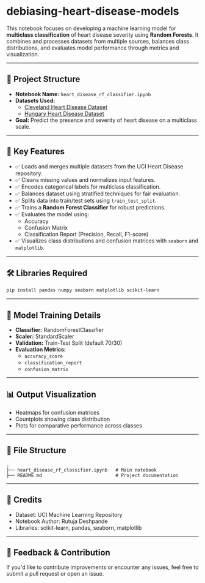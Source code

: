 # debiasing-heart-disease-models

This notebook focuses on developing a machine learning model for **multiclass classification** of heart disease severity using **Random Forests**. It combines and processes datasets from multiple sources, balances class distributions, and evaluates model performance through metrics and visualization.

---

## 📂 Project Structure

- **Notebook Name:** `heart_disease_rf_classifier.ipynb`
- **Datasets Used:**
  - [Cleveland Heart Disease Dataset](https://archive.ics.uci.edu/ml/machine-learning-databases/heart-disease/processed.cleveland.data)
  - [Hungary Heart Disease Dataset](https://archive.ics.uci.edu/ml/machine-learning-databases/heart-disease/processed.hungarian.data)
- **Goal:** Predict the presence and severity of heart disease on a multiclass scale.

---

## 📌 Key Features

- ✅ Loads and merges multiple datasets from the UCI Heart Disease repository.
- ✅ Cleans missing values and normalizes input features.
- ✅ Encodes categorical labels for multiclass classification.
- ✅ Balances dataset using stratified techniques for fair evaluation.
- ✅ Splits data into train/test sets using `train_test_split`.
- ✅ Trains a **Random Forest Classifier** for robust predictions.
- ✅ Evaluates the model using:
  - Accuracy
  - Confusion Matrix
  - Classification Report (Precision, Recall, F1-score)
- ✅ Visualizes class distributions and confusion matrices with `seaborn` and `matplotlib`.

---

## 🛠️ Libraries Required

```bash
pip install pandas numpy seaborn matplotlib scikit-learn
```

---

## 🧪 Model Training Details

- **Classifier:** RandomForestClassifier
- **Scaler:** StandardScaler
- **Validation:** Train-Test Split (default 70/30)
- **Evaluation Metrics:**
  - `accuracy_score`
  - `classification_report`
  - `confusion_matrix`

---

## 📊 Output Visualization

- Heatmaps for confusion matrices
- Countplots showing class distribution
- Plots for comparative performance across classes

---

## 📁 File Structure

```
.
├── heart_disease_rf_classifier.ipynb   # Main notebook
├── README.md                           # Project documentation
```

---

## 🧮 Credits

- Dataset: UCI Machine Learning Repository
- Notebook Author: Rutuja Deshpande
- Libraries: scikit-learn, pandas, seaborn, matplotlib

---

## 💬 Feedback & Contribution

If you'd like to contribute improvements or encounter any issues, feel free to submit a pull request or open an issue.

